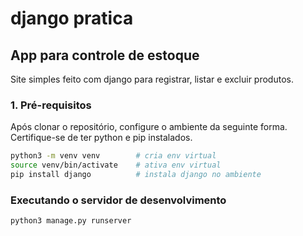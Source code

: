 # django pratica

## App para controle de estoque

Site simples feito com django para registrar, listar e excluir produtos.

### 1. Pré-requisitos

Após clonar o repositório, configure o ambiente da seguinte forma. Certifique-se de ter python e pip instalados.

```bash
python3 -m venv venv        # cria env virtual
source venv/bin/activate    # ativa env virtual
pip install django          # instala django no ambiente
```

### Executando o servidor de desenvolvimento

```bash
python3 manage.py runserver
```
